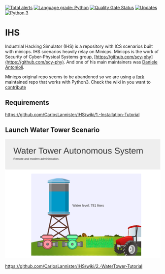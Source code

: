 [![Total alerts](https://img.shields.io/lgtm/alerts/g/CarlosLannister/IHS.svg?logo=lgtm&logoWidth=18)](https://lgtm.com/projects/g/CarlosLannister/IHS/alerts/)
[![Language grade: Python](https://img.shields.io/lgtm/grade/python/g/CarlosLannister/IHS.svg?logo=lgtm&logoWidth=18)](https://lgtm.com/projects/g/CarlosLannister/IHS/context:python)
[![Quality Gate Status](https://sonarcloud.io/api/project_badges/measure?project=CarlosLannister_IHS&metric=alert_status)](https://sonarcloud.io/dashboard?id=CarlosLannister_IHS)
[![Updates](https://pyup.io/repos/github/CarlosLannister/IHS/shield.svg)](https://pyup.io/repos/github/CarlosLannister/IHS/)
[![Python 3](https://pyup.io/repos/github/CarlosLannister/IHS/python-3-shield.svg)](https://pyup.io/repos/github/CarlosLannister/IHS/)

# IHS
Industrial Hacking Simulator (IHS) is a repository with ICS scenarios built with minicps. IHS scenarios heavily relay on Minicps. Minicps is the work of Security of Cyber-Physical Systems group, [https://github.com/scy-phy](https://github.com/scy-phy). And one of his main maintainers was [Daniele Antonioli](https://github.com/francozappa).  

Minicps original repo seems to be abandoned so we are using a [fork](https://github.com/CarlosLannister/minicps) maintained repo that works with Python3. Check the wiki in you want to [contribute]( https://github.com/CarlosLannister/IHS/wiki/5.-Wanting-to-contribute-!!!)   

## Requirements 
https://github.com/CarlosLannister/IHS/wiki/1.-Installation-Tutorial


## Launch Water Tower Scenario

![Water Tower](https://raw.githubusercontent.com/CarlosLannister/IHS/master/waterTower/waterTower.png)


https://github.com/CarlosLannister/IHS/wiki/2.-WaterTower-Tutorial
